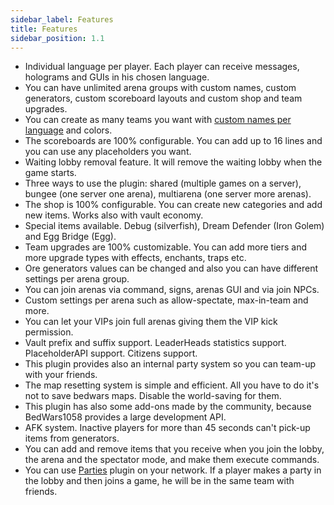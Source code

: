 ```yaml
---
sidebar_label: Features
title: Features
sidebar_position: 1.1
---
```

* Individual language per player. Each player can receive messages, holograms and GUIs in his chosen language.
* You can have unlimited arena groups with custom names, custom generators, custom scoreboard layouts and custom shop and team upgrades.
* You can create as many teams you want with [custom names per language](configuration/arena-configuration#custom-team-name) and colors.
* The scoreboards are 100% configurable. You can add up to 16 lines and you can use any placeholders you want.
* Waiting lobby removal feature. It will remove the waiting lobby when the game starts.
* Three ways to use the plugin: shared (multiple games on a server), bungee (one server one arena), multiarena (one server more arenas).
* The shop is 100% configurable. You can create new categories and add new items. Works also with vault economy.
* Special items available. Debug (silverfish), Dream Defender (Iron Golem) and Egg Bridge (Egg).
* Team upgrades are 100% customizable. You can add more tiers and more upgrade types with effects, enchants, traps etc.
* Ore generators values can be changed and also you can have different settings per arena group.
* You can join arenas via command, signs, arenas GUI and via join NPCs.
* Custom settings per arena such as allow-spectate, max-in-team and more.
* You can let your VIPs join full arenas giving them the VIP kick permission.
* Vault prefix and suffix support. LeaderHeads statistics support. PlaceholderAPI support. Citizens support.
* This plugin provides also an internal party system so you can team-up with your friends.
* The map resetting system is simple and efficient. All you have to do it's not to save bedwars maps. Disable the world-saving for them.
* This plugin has also some add-ons made by the community, because BedWars1058 provides a large development API.
* AFK system. Inactive players for more than 45 seconds can't pick-up items from generators.
* You can add and remove items that you receive when you join the lobby, the arena and the spectator mode, and make them execute commands.
* You can use [Parties](https://spigotmc.org/resources/3709/) plugin on your network. If a player makes a party in the lobby and then joins a game, he will be in the same team with friends.
